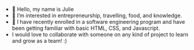 - 👋 Hello, my name is Julie
- 👀 I’m interested in entrepreneurship, travelling, food, and knowledge.
- 🌱 I have recently enrolled in a software engineering program and have been getting familiar with basic HTML, CSS, and Javascript.
- I would love to collaborate with someone on any kind of project to learn and grow as a team! :)  

<!---
Toast-Glitch/Toast-Glitch is a ✨ special ✨ repository because its `README.md` (this file) appears on your GitHub profile.
You can click the Preview link to take a look at your changes.
--->
